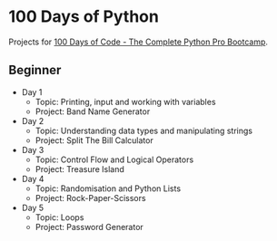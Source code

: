 # 100 Days of Python

Projects for [100 Days of Code - The Complete Python Pro Bootcamp](https://www.udemy.com/course/100-days-of-code/).

## Beginner 
- Day 1
  - Topic: Printing, input and working with variables
  - Project: Band Name Generator
- Day 2
  - Topic: Understanding data types and manipulating strings
  - Project: Split The Bill Calculator
- Day 3
  - Topic: Control Flow and Logical Operators
  - Project: Treasure Island
- Day 4
  - Topic: Randomisation and Python Lists
  - Project: Rock-Paper-Scissors
- Day 5
  - Topic: Loops
  - Project: Password Generator
